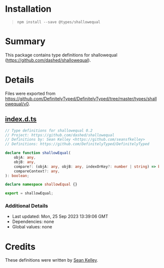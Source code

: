 # Installation
> `npm install --save @types/shallowequal`

# Summary
This package contains type definitions for shallowequal (https://github.com/dashed/shallowequal).

# Details
Files were exported from https://github.com/DefinitelyTyped/DefinitelyTyped/tree/master/types/shallowequal/v0.
## [index.d.ts](https://github.com/DefinitelyTyped/DefinitelyTyped/tree/master/types/shallowequal/v0/index.d.ts)
````ts
// Type definitions for shallowequal 0.2
// Project: https://github.com/dashed/shallowequal
// Definitions by: Sean Kelley <https://github.com/seansfkelley>
// Definitions: https://github.com/DefinitelyTyped/DefinitelyTyped

declare function shallowEqual(
    objA: any,
    objB: any,
    compare?: (objA: any, objB: any, indexOrKey?: number | string) => boolean | undefined,
    compareContext?: any,
): boolean;

declare namespace shallowEqual {}

export = shallowEqual;

````

### Additional Details
 * Last updated: Mon, 25 Sep 2023 13:39:06 GMT
 * Dependencies: none
 * Global values: none

# Credits
These definitions were written by [Sean Kelley](https://github.com/seansfkelley).
